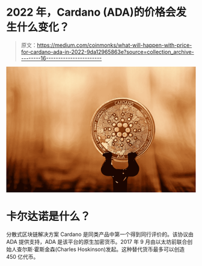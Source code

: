 # 2022 年，Cardano (ADA)的价格会发生什么变化？

> 原文：<https://medium.com/coinmonks/what-will-happen-with-price-for-cardano-ada-in-2022-9da12965863e?source=collection_archive---------16----------------------->

![](img/a83098bee4046c9751f352c360bd0d87.png)

# 卡尔达诺是什么？

分散式区块链解决方案 Cardano 是同类产品中第一个得到同行评价的。该协议由 ADA 提供支持，ADA 是该平台的原生加密货币。2017 年 9 月由以太坊前联合创始人查尔斯·霍斯金森(Charles Hoskinson)发起。这种替代货币最多可以创造 450 亿代币。